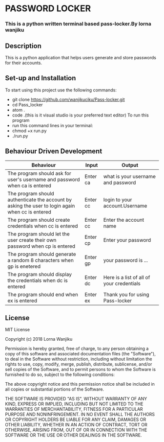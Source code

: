 # PASSWORD LOCKER

### This is a python written terminal based pass-locker.By lorna wanjiku

## Description
This is a python application that helps users generate and store passwords for their accounts.

## Set-up and Installation
To start using this project use the following commands:
* git clone https://github.com/wanjikuciku/Pass-locker.git
* cd Pass_locker
* atom .
* code .(this is it visual studio is your preferred text editor)
To run this program
* run this command lines in your terminal:
* chmod +x run.py
* ./run.py

## Behaviour Driven Development
|  Behaviour |  Input  |  Output |
|------------|---------|---------|
|The program should ask for user's username and password when ca is entered| Enter ca | what is your username and password|
|The program should authenticate the account by asking the user to login again when cc is entered | Enter cc | login to your account.Username |
|The program should create credentials when cc is entered | Enter cc | Enter the account name|
|The program should let the user create their own password when cp is entered | Enter cp | Enter your password |
|The program should generate a random 8 characters when gp is enetered | Enter gp | your password is ... |
|The program should display the credentials when dc is entered | Enter dc | Here is a list of all of your credentials |
|The program should end when ex is entered | Enter ex | Thank you for using Pass-locker|

## License
MIT License

Copyright (c) 2018 Lorna Wanjiku

Permission is hereby granted, free of charge, to any person obtaining a copy of this software and associated documentation files (the "Software"), to deal in the Software without restriction, including without limitation the rights to use, copy, modify, merge, publish, distribute, sublicense, and/or sell copies of the Software, and to permit persons to whom the Software is furnished to do so, subject to the following conditions:

The above copyright notice and this permission notice shall be included in all copies or substantial portions of the Software.

THE SOFTWARE IS PROVIDED "AS IS", WITHOUT WARRANTY OF ANY KIND, EXPRESS OR IMPLIED, INCLUDING BUT NOT LIMITED TO THE WARRANTIES OF MERCHANTABILITY, FITNESS FOR A PARTICULAR PURPOSE AND NONINFRINGEMENT. IN NO EVENT SHALL THE AUTHORS OR COPYRIGHT HOLDERS BE LIABLE FOR ANY CLAIM, DAMAGES OR OTHER LIABILITY, WHETHER IN AN ACTION OF CONTRACT, TORT OR OTHERWISE, ARISING FROM, OUT OF OR IN CONNECTION WITH THE SOFTWARE OR THE USE OR OTHER DEALINGS IN THE SOFTWARE.
